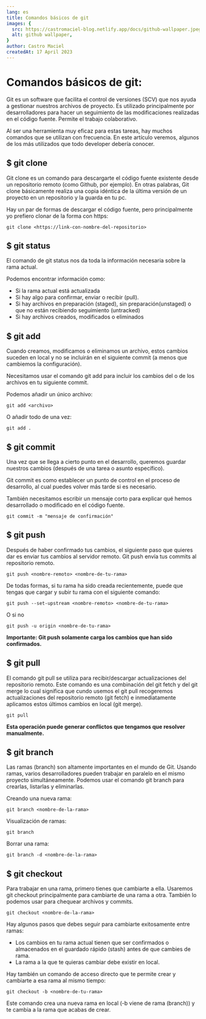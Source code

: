 ```yaml
---
lang: es
title: Comandos básicos de git
images: {
  src: https://castromaciel-blog.netlify.app/docs/github-wallpaper.jpeg,
  alt: github wallpaper,
}
author: Castro Maciel
createdAt: 17 April 2023
---
```


# Comandos básicos de git:

Git es un software que facilita el control de versiones (SCV) que nos ayuda a gestionar nuestros archivos de proyecto. Es utilizado principalmente por desarrolladores para hacer un seguimiento de las modificaciones realizadas en el código fuente. Permite el trabajo colaborativo.

Al ser una herramienta muy eficaz para estas tareas, hay muchos comandos que se utilizan con frecuencia. En este artículo veremos, algunos de los más utilizados que todo developer debería conocer.

## $ git clone
Git clone es un comando para descargarte el código fuente existente desde un repositorio remoto (como Github, por ejemplo). En otras palabras, Git clone básicamente realiza una copia idéntica de la última versión de un proyecto en un repositorio y la guarda en tu pc.

Hay un par de formas de descargar el código fuente, pero principalmente yo prefiero clonar de la forma con https:

````
git clone <https://link-con-nombre-del-repositorio>
````

## $ git status
El comando de git status nos da toda la información necesaria sobre la rama actual.

Podemos encontrar información como:

* Si la rama actual está actualizada
* Si hay algo para confirmar, enviar o recibir (pull).
* Si hay archivos en preparación (staged), sin preparación(unstaged) o que no están recibiendo seguimiento (untracked)
* Si hay archivos creados, modificados o eliminados

## $ git add 
Cuando creamos, modificamos o eliminamos un archivo, estos cambios suceden en local y no se incluirán en el siguiente commit (a menos que cambiemos la configuración).

Necesitamos usar el comando git add para incluir los cambios del o de los archivos en tu siguiente commit.

Podemos añadir un único archivo:

````
git add <archivo>
````

O añadir todo de una vez:

````
git add .
````

## $ git commit
Una vez que se llega a cierto punto en el desarrollo, queremos guardar nuestros cambios (después de una tarea o asunto específico).  

Git commit es como establecer un punto de control en el proceso de desarrollo, al cual puedes volver más tarde si es necesario.

También necesitamos escribir un mensaje corto para explicar qué hemos desarrollado o modificado en el código fuente.
````
git commit -m "mensaje de confirmación"
````

## $ git push
Después de haber confirmado tus cambios, el siguiente paso que quieres dar es enviar tus cambios al servidor remoto. Git push envía tus commits al repositorio remoto.

````
git push <nombre-remoto> <nombre-de-tu-rama>
````
De todas formas, si tu rama ha sido creada recientemente, puede que tengas que cargar y subir tu rama con el siguiente comando:

````
git push --set-upstream <nombre-remoto> <nombre-de-tu-rama>
````
O si no
````
git push -u origin <nombre-de-tu-rama>
````
**Importante: Git push solamente carga los cambios que han sido confirmados.**

## $ git pull
El comando git pull se utiliza para recibir/descargar actualizaciones del repositorio remoto. Este comando es una combinación del git fetch y del git merge lo cual significa que cundo usemos el git pull recogeremos actualizaciones del repositorio remoto (git fetch) e inmediatamente aplicamos estos últimos cambios en local (git merge).

````
git pull
````
**Esta operación puede generar conflictos que tengamos que resolver manualmente.**

## $ git branch
Las ramas (branch) son altamente importantes en el mundo de Git. Usando ramas, varios desarrolladores pueden trabajar en paralelo en el mismo proyecto simultáneamente. Podemos usar el comando git branch para crearlas, listarlas y eliminarlas.

Creando una nueva rama:
````
git branch <nombre-de-la-rama>
````

Visualización de ramas:
````
git branch
````

Borrar una rama:
````
git branch -d <nombre-de-la-rama>
````

## $ git checkout
Para trabajar en una rama, primero tienes que cambiarte a ella. Usaremos git checkout principalmente para cambiarte de una rama a otra. También lo podemos usar para chequear archivos y commits.

````
git checkout <nombre-de-la-rama>
````
Hay algunos pasos que debes seguir para cambiarte exitosamente entre ramas:

* Los cambios en tu rama actual tienen que ser confirmados o almacenados en el guardado rápido (stash) antes de que cambies de rama.
* La rama a la que te quieras cambiar debe existir en local.

Hay también un comando de acceso directo que te permite crear y cambiarte a esa rama al mismo tiempo:
````
git checkout -b <nombre-de-tu-rama>
````
Este comando crea una nueva rama en local (-b viene de rama (branch)) y te cambia a la rama que acabas de crear.
